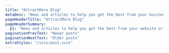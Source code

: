 ```yaml
---
title: "AttractMore Blog"
metaDesc: "News and articles to help you get the best from your business website or online shop. More articles are added on a regular basis so do check back for more."
pageHeaderTitle: "AttractMore Blog"
pageHeaderSummary:
  p1: "News and articles to help you get the best from your website or online shop."
paginationPrevText: "Newer posts"
paginationNextText: "Older posts"
extraStyles: "/scss/post.scss"
---
```

